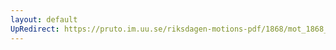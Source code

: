 ```yaml
---
layout: default
UpRedirect: https://pruto.im.uu.se/riksdagen-motions-pdf/1868/mot_1868__fk__33/mot_1868__fk__33-001.pdf
---
```

